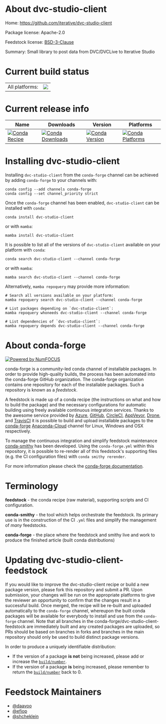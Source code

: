 About dvc-studio-client
=======================

Home: https://github.com/iterative/dvc-studio-client

Package license: Apache-2.0

Feedstock license: [BSD-3-Clause](https://github.com/conda-forge/dvc-studio-client-feedstock/blob/main/LICENSE.txt)

Summary: Small library to post data from DVC/DVCLive to Iterative Studio

Current build status
====================


<table><tr><td>All platforms:</td>
    <td>
      <a href="https://dev.azure.com/conda-forge/feedstock-builds/_build/latest?definitionId=18522&branchName=main">
        <img src="https://dev.azure.com/conda-forge/feedstock-builds/_apis/build/status/dvc-studio-client-feedstock?branchName=main">
      </a>
    </td>
  </tr>
</table>

Current release info
====================

| Name | Downloads | Version | Platforms |
| --- | --- | --- | --- |
| [![Conda Recipe](https://img.shields.io/badge/recipe-dvc--studio--client-green.svg)](https://anaconda.org/conda-forge/dvc-studio-client) | [![Conda Downloads](https://img.shields.io/conda/dn/conda-forge/dvc-studio-client.svg)](https://anaconda.org/conda-forge/dvc-studio-client) | [![Conda Version](https://img.shields.io/conda/vn/conda-forge/dvc-studio-client.svg)](https://anaconda.org/conda-forge/dvc-studio-client) | [![Conda Platforms](https://img.shields.io/conda/pn/conda-forge/dvc-studio-client.svg)](https://anaconda.org/conda-forge/dvc-studio-client) |

Installing dvc-studio-client
============================

Installing `dvc-studio-client` from the `conda-forge` channel can be achieved by adding `conda-forge` to your channels with:

```
conda config --add channels conda-forge
conda config --set channel_priority strict
```

Once the `conda-forge` channel has been enabled, `dvc-studio-client` can be installed with `conda`:

```
conda install dvc-studio-client
```

or with `mamba`:

```
mamba install dvc-studio-client
```

It is possible to list all of the versions of `dvc-studio-client` available on your platform with `conda`:

```
conda search dvc-studio-client --channel conda-forge
```

or with `mamba`:

```
mamba search dvc-studio-client --channel conda-forge
```

Alternatively, `mamba repoquery` may provide more information:

```
# Search all versions available on your platform:
mamba repoquery search dvc-studio-client --channel conda-forge

# List packages depending on `dvc-studio-client`:
mamba repoquery whoneeds dvc-studio-client --channel conda-forge

# List dependencies of `dvc-studio-client`:
mamba repoquery depends dvc-studio-client --channel conda-forge
```


About conda-forge
=================

[![Powered by
NumFOCUS](https://img.shields.io/badge/powered%20by-NumFOCUS-orange.svg?style=flat&colorA=E1523D&colorB=007D8A)](https://numfocus.org)

conda-forge is a community-led conda channel of installable packages.
In order to provide high-quality builds, the process has been automated into the
conda-forge GitHub organization. The conda-forge organization contains one repository
for each of the installable packages. Such a repository is known as a *feedstock*.

A feedstock is made up of a conda recipe (the instructions on what and how to build
the package) and the necessary configurations for automatic building using freely
available continuous integration services. Thanks to the awesome service provided by
[Azure](https://azure.microsoft.com/en-us/services/devops/), [GitHub](https://github.com/),
[CircleCI](https://circleci.com/), [AppVeyor](https://www.appveyor.com/),
[Drone](https://cloud.drone.io/welcome), and [TravisCI](https://travis-ci.com/)
it is possible to build and upload installable packages to the
[conda-forge](https://anaconda.org/conda-forge) [Anaconda-Cloud](https://anaconda.org/)
channel for Linux, Windows and OSX respectively.

To manage the continuous integration and simplify feedstock maintenance
[conda-smithy](https://github.com/conda-forge/conda-smithy) has been developed.
Using the ``conda-forge.yml`` within this repository, it is possible to re-render all of
this feedstock's supporting files (e.g. the CI configuration files) with ``conda smithy rerender``.

For more information please check the [conda-forge documentation](https://conda-forge.org/docs/).

Terminology
===========

**feedstock** - the conda recipe (raw material), supporting scripts and CI configuration.

**conda-smithy** - the tool which helps orchestrate the feedstock.
                   Its primary use is in the construction of the CI ``.yml`` files
                   and simplify the management of *many* feedstocks.

**conda-forge** - the place where the feedstock and smithy live and work to
                  produce the finished article (built conda distributions)


Updating dvc-studio-client-feedstock
====================================

If you would like to improve the dvc-studio-client recipe or build a new
package version, please fork this repository and submit a PR. Upon submission,
your changes will be run on the appropriate platforms to give the reviewer an
opportunity to confirm that the changes result in a successful build. Once
merged, the recipe will be re-built and uploaded automatically to the
`conda-forge` channel, whereupon the built conda packages will be available for
everybody to install and use from the `conda-forge` channel.
Note that all branches in the conda-forge/dvc-studio-client-feedstock are
immediately built and any created packages are uploaded, so PRs should be based
on branches in forks and branches in the main repository should only be used to
build distinct package versions.

In order to produce a uniquely identifiable distribution:
 * If the version of a package **is not** being increased, please add or increase
   the [``build/number``](https://docs.conda.io/projects/conda-build/en/latest/resources/define-metadata.html#build-number-and-string).
 * If the version of a package **is** being increased, please remember to return
   the [``build/number``](https://docs.conda.io/projects/conda-build/en/latest/resources/define-metadata.html#build-number-and-string)
   back to 0.

Feedstock Maintainers
=====================

* [@daavoo](https://github.com/daavoo/)
* [@efiop](https://github.com/efiop/)
* [@shcheklein](https://github.com/shcheklein/)

